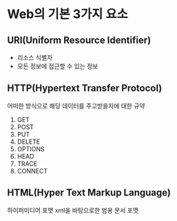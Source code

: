 # Web의 기본 3가지 요소

## URI(Uniform Resource Identifier)
* 리소스 식별자
* 모든 정보에 접근할 수 있는 정보


## HTTP(Hypertext Transfer Protocol)
어떠한 방식으로 해당 데이터를 주고받을지에 대한 규약
1. GET
2. POST
3. PUT
4. DELETE
5. OPTIONS
6. HEAD
7. TRACE
8. CONNECT

## HTML(Hyper Text Markup Language)
하이퍼미디어 포맷
xml을 바탕으로한 범용 문서 포맷

